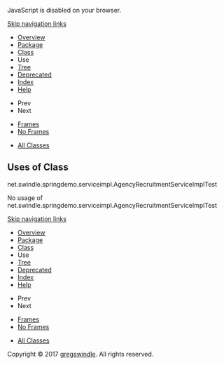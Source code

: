 JavaScript is disabled on your browser.

[Skip navigation
    links](#skip.navbar.top "Skip navigation links")

  - [Overview](../../../../../overview-summary.md)
  - [Package](../package-summary.md)
  - [Class](../../../../../net/swindle/springdemo/serviceimpl/AgencyRecruitmentServiceImplTest.md "class in net.swindle.springdemo.serviceimpl")
  - Use
  - [Tree](../package-tree.md)
  - [Deprecated](../../../../../deprecated-list.md)
  - [Index](../../../../../index-all.md)
  - [Help](../../../../../help-doc.md)

<!-- end list -->

  - Prev
  - Next

<!-- end list -->

  - [Frames](../../../../../index.md?net/swindle/springdemo/serviceimpl/class-use/AgencyRecruitmentServiceImplTest.md)
  - [No Frames](AgencyRecruitmentServiceImplTest.md)

<!-- end list -->

  - [All Classes](../../../../../allclasses-noframe.md)

## Uses of Class  
net.swindle.springdemo.serviceimpl.AgencyRecruitmentServiceImplTest

No usage of
net.swindle.springdemo.serviceimpl.AgencyRecruitmentServiceImplTest

[Skip navigation
    links](#skip.navbar.bottom "Skip navigation links")

  - [Overview](../../../../../overview-summary.md)
  - [Package](../package-summary.md)
  - [Class](../../../../../net/swindle/springdemo/serviceimpl/AgencyRecruitmentServiceImplTest.md "class in net.swindle.springdemo.serviceimpl")
  - Use
  - [Tree](../package-tree.md)
  - [Deprecated](../../../../../deprecated-list.md)
  - [Index](../../../../../index-all.md)
  - [Help](../../../../../help-doc.md)

<!-- end list -->

  - Prev
  - Next

<!-- end list -->

  - [Frames](../../../../../index.md?net/swindle/springdemo/serviceimpl/class-use/AgencyRecruitmentServiceImplTest.md)
  - [No Frames](AgencyRecruitmentServiceImplTest.md)

<!-- end list -->

  - [All Classes](../../../../../allclasses-noframe.md)

Copyright © 2017 [gregswindle](https://github.com/gregswindle). All
rights reserved.
